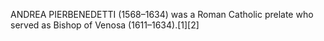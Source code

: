 ANDREA PIERBENEDETTI (1568–1634) was a Roman Catholic prelate who served as Bishop of Venosa (1611–1634).[1][2]

